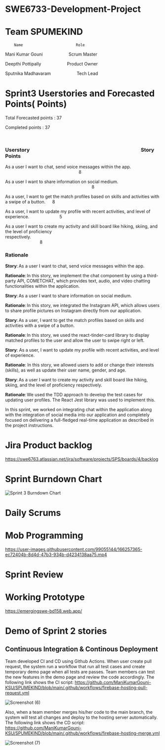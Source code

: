 # SWE6733-Development-Project

# Team SPUMEKIND
        Name                        Role
        
  Mani Kumar Gouni &emsp; &emsp; &emsp;Scrum Master
  
  Deepthi Pottipally &emsp; &emsp; &emsp;Product Owner
  
  Sputnika Madhavaram &emsp; &emsp; &emsp;Tech Lead
  
  
# Sprint3 Userstories and Forecasted Points( Points)
 Total Forecasted points : 37
 
 Completed points : 37
 
 
 ### Userstory&emsp; &emsp; &emsp;&emsp; &emsp; &emsp; &emsp; &emsp; &emsp; &emsp;&emsp; &emsp; Story Points
 
As a user I want to chat, send voice messages within the app. &emsp; &emsp; &emsp;&emsp; &emsp; &emsp; &emsp;&emsp;&emsp;&emsp;&emsp;&emsp;8
 
As a user I want to share information on social medium. &emsp;&emsp; &emsp; &emsp;&emsp;&emsp;&emsp;&emsp;&emsp;&emsp;&emsp;&emsp;&emsp;&emsp;&emsp;&emsp;&emsp;&emsp;8
 
As a user, I want to get the match profiles based on skills and activities with a swipe of a button. &emsp; 8
 
As a user, I want to update my profile with recent activities, and level of experience.&emsp; &emsp;&emsp; &emsp;&emsp;5

As a user I want to create my activity and skill board like hiking, skiing, and the level of proficiency respectively.&emsp;&emsp; &emsp; &emsp;&emsp;&emsp;&emsp;&emsp;&emsp;&emsp;&emsp;&emsp;&emsp;&emsp;&emsp;&emsp;&emsp;&emsp;&emsp;&emsp; &emsp; &emsp;&emsp;&emsp;&emsp;&emsp;&emsp; &emsp; &emsp;&emsp;&emsp;&emsp;8
 

 
 ### Rationale

**Story**: As a user I want to chat, send voice messages within the app.  

**Rationale**: In this story, we implement the chat component by using a third-party API, COMETCHAT, which provides text, audio, and video chatting functionalities within the application. 

**Story**: As a user I want to share information on social medium. 

**Rationale**: In this story, we integrated the Instagram API, which allows users to share profile pictures on Instagram directly from our application. 

**Story**: As a user, I want to get the match profiles based on skills and activities with a swipe of a button.  

**Rationale**: In this story, we used the react-tinder-card library to display matched profiles to the user and allow the user to swipe right or left. 

**Story**: As a user, I want to update my profile with recent activities, and level of experience. 

**Rationale**: In this story, we allowed users to add or change their interests (skills), as well as update their user name, gender, and age. 

**Story**: As a user I want to create my activity and skill board like hiking, skiing, and the level of proficiency respectively. 

**Rationale**: We used the TDD approach to develop the test cases for updating user profiles. The React Jest library was used to implement this. 

In this sprint, we worked on integrating chat within the application along with the integration of social media into our application and completely focused on delivering a full-fledged real-time application as described in the project instructions. 
 
# Jira Product backlog

https://swe6763.atlassian.net/jira/software/projects/SPS/boards/4/backlog
  
#  Sprint Burndown Chart

![Sprint 3 Burndown Chart](https://user-images.githubusercontent.com/99605998/166240995-afa2eb12-deec-4286-ac93-e48453f46931.jpg)


# Daily Scrums



# Mob Programming



https://user-images.githubusercontent.com/99055144/166257365-ec72404b-8d4d-47b3-934b-d4234138aa75.mp4





# Sprint Review



# Working Prototype

https://emergingswe-bd158.web.app/

# Demo of Sprint 2 stories

## Continuous Integration & Continous Deployment
Team developed CI and CD using Github Actions. When user create pull request, the system run a workflow that run all test cases and create temporary demo page when all tests are passes. Team members can test the new features in the demo page and review the code accordingly. The following link shows the CI script:
https://github.com/ManiKumarGouni-KSU/SPUMEKIND/blob/main/.github/workflows/firebase-hosting-pull-request.yml

![Screenshot (6)](https://user-images.githubusercontent.com/99055144/163868149-2fc99558-2532-4877-9dc0-89e39065d53a.png)


Also, when a team member merges his/her code to the main branch, the system will test all changes and deploy to the hosting server automatically. The following link shows the CD script:
https://github.com/ManiKumarGouni-KSU/SPUMEKIND/blob/main/.github/workflows/firebase-hosting-merge.yml

![Screenshot (7)](https://user-images.githubusercontent.com/99055144/163868178-9120d119-8e65-4a9f-9b7a-c1c3d3f61a38.png)


